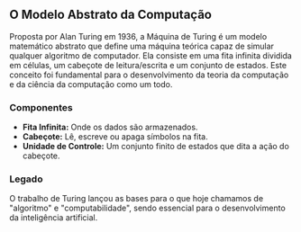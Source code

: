 ## O Modelo Abstrato da Computação
Proposta por Alan Turing em 1936, a Máquina de Turing é um modelo matemático abstrato que define uma máquina teórica capaz de simular qualquer algoritmo de computador. Ela consiste em uma fita infinita dividida em células, um cabeçote de leitura/escrita e um conjunto de estados. Este conceito foi fundamental para o desenvolvimento da teoria da computação e da ciência da computação como um todo.

### Componentes
* **Fita Infinita:** Onde os dados são armazenados.
* **Cabeçote:** Lê, escreve ou apaga símbolos na fita.
* **Unidade de Controle:** Um conjunto finito de estados que dita a ação do cabeçote.

### Legado
O trabalho de Turing lançou as bases para o que hoje chamamos de "algoritmo" e "computabilidade", sendo essencial para o desenvolvimento da inteligência artificial.
